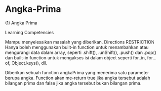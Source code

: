 # Angka-Prima
(1) Angka Prima

Learning Competencies

Mampu menyelesaikan masalah yang diberikan.
Directions
RESTRICTION Hanya boleh menggunakan built-in function untuk menambahkan atau mengurangi data dalam array, seperti .shift(), .unShift(), .push() dan .pop() dan built-in function untuk mengakses isi dalam object seperti for..in, for…of, Object.keys(), dll.

Diberikan sebuah function angkaPrima yang menerima satu parameter berupa angka. Function akan me-return true jika angka tersebut adalah bilangan prima dan false jika angka tersebut bukan bilangan prima.